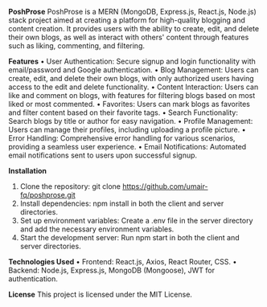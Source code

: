 **PoshProse**
PoshProse is a MERN (MongoDB, Express.js, React.js, Node.js) stack project aimed at creating a platform for high-quality blogging and content creation. It provides users with the ability to create, edit, and delete their own blogs, as well as interact with others' content through features such as liking, commenting, and filtering.

**Features**
•	User Authentication: Secure signup and login functionality with email/password and Google authentication.
•	Blog Management: Users can create, edit, and delete their own blogs, with only authorized users having access to the edit and delete functionality.
•	Content Interaction: Users can like and comment on blogs, with features for filtering blogs based on most liked or most commented.
•	Favorites: Users can mark blogs as favorites and filter content based on their favorite tags.
•	Search Functionality: Search blogs by title or author for easy navigation.
•	Profile Management: Users can manage their profiles, including uploading a profile picture.
•	Error Handling: Comprehensive error handling for various scenarios, providing a seamless user experience.
•	Email Notifications: Automated email notifications sent to users upon successful signup.

**Installation**
1.	Clone the repository: git clone https://github.com/umair-fq/poshprose.git
2.	Install dependencies: npm install in both the client and server directories.
3.	Set up environment variables: Create a .env file in the server directory and add the necessary environment variables.
4.	Start the development server: Run npm start in both the client and server directories.

**Technologies Used**
•	Frontend: React.js, Axios, React Router, CSS.
•	Backend: Node.js, Express.js, MongoDB (Mongoose), JWT for authentication.

**License**
This project is licensed under the MIT License.

